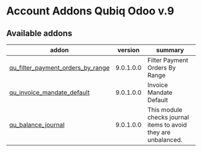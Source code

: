 Account Addons Qubiq Odoo v.9
=============================

[//]: # (addons)

Available addons
----------------
addon | version | summary
--- | --- | ---
[qu_filter_payment_orders_by_range](qu_filter_payment_orders_by_range/) | 9.0.1.0.0 | Filter Payment Orders By Range
[qu_invoice_mandate_default](qu_invoice_mandate_default/) | 9.0.1.0.0 | Invoice Mandate Default
[qu_balance_journal](qu_balance_journal/) | 9.0.1.0.0 | This module checks journal items to avoid they are unbalanced.

[//]: # (end addons)